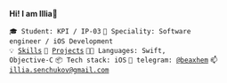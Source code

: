 **Hi! I am Illia👋**


<code>🎓 Student: KPI / IP-03</code>
<code>👷 Speciality: Software engineer / iOS Development</code><br>
<code>💡 [Skills](SKILLS.md)</code>
<code>🧻 [Projects](PROJECTS.md)</code>
<code>🧑‍💻 Languages: Swift, Objective-C</code>
<code>📦 Tech stack: iOS</code>
<code>💬 telegram: [@beaxhem](https://telegram.me/beaxhem)</code>
<code>📫 [illia.senchukov@gmail.com](mailto:illia.senchukov@gmail.com)</code>
